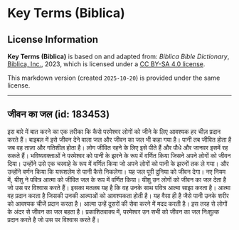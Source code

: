 # Key Terms (Biblica)

## License Information

**Key Terms (Biblica)** is based on and adapted from: _Biblica Bible Dictionary_, [Biblica, Inc.](https://www.biblica.com/), 2023, which is licensed under a [CC BY-SA 4.0 license](https://creativecommons.org/licenses/by-sa/4.0/legalcode.en).

This markdown version (created `2025-10-20`) is provided under the same license.



--------------------------------

## जीवन का जल (id: 183453)

इस बारे में बात करने का एक तरीका कि कैसे परमेश्वर लोगों को जीने के लिए आवश्यक हर चीज़ प्रदान करते हैं। बाइबल में इसे जीवन देने वाला जल और जीवन का जल भी कहा गया है। पानी तब जीवित होता है जब वह ताज़ा और गतिशील होता है। लोग जीवित रहने के लिए इसे पीते हैं और पौधे और जानवर इसमें रह सकते हैं। भविष्यवक्ताओं ने परमेश्वर को पानी के झरने के रूप में वर्णित किया जिसने अपने लोगों को जीवन दिया। उन्होंने उसे एक चरवाहे के रूप में वर्णित किया जो अपने लोगों को पानी के झरनों तक ले गया। और उन्होंने वर्णन किया कि यरूशलेम से पानी कैसे निकलेगा। यह जल पूरी दुनिया को जीवन देगा। नए नियम में, यीशु ने पवित्र आत्मा को जीवित जल के रूप में वर्णित किया। यीशु उन लोगों को जीवन का जल देता है जो उस पर विश्वास करते हैं। इसका मतलब यह है कि वह उनके साथ पवित्र आत्मा साझा करता है। आत्मा वह प्रदान करता है जिसकी उनकी आत्माओं को आवश्यकता होती है। यह वैसा ही है जैसे पानी उनके शरीर को आवश्यक चीजें प्रदान करता है। आत्मा उन्हें दूसरों की सेवा करने में मदद करती है। इस तरह से लोगों के अंदर से जीवन का जल बहता है। प्रकाशितवाक्य में, परमेश्वर उन सभी को जीवन का जल निःशुल्क प्रदान करते है जो उस पर विश्वास करते हैं।


